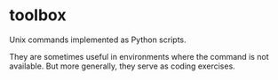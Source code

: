 # toolbox
Unix commands implemented as Python scripts.

They are sometimes useful in environments where the command is not available.
But more generally, they serve as coding exercises.
